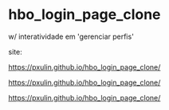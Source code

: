 # hbo_login_page_clone
w/ interatividade em 'gerenciar perfis'

site:

https://pxulin.github.io/hbo_login_page_clone/

https://pxulin.github.io/hbo_login_page_clone/

https://pxulin.github.io/hbo_login_page_clone/
